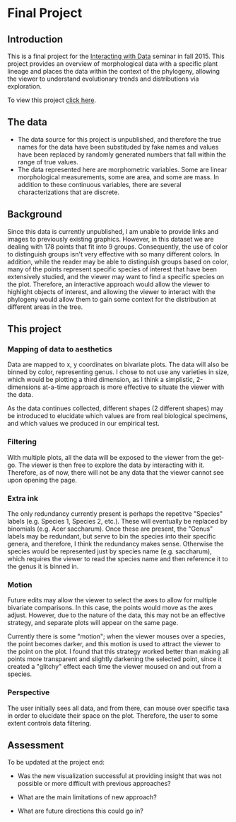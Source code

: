 # Final Project

## Introduction

This is a final project for the [Interacting with Data](https://github.com/Brown-BIOL2430-S04-Fall2015/syllabus) seminar in fall 2015. This project provides an overview of morphological data with a specific plant lineage and places the data within the context of the phylogeny, allowing the viewer to understand evolutionary trends and distributions via exploration.

To view this project [click here](https://rawgit.com/jackdiedrich/finalproject/master/main.html).

## The data

- The data source for this project is unpublished, and therefore the true names for the data have been substituded by fake names and values have been replaced by randomly generated numbers that fall within the range of true values. 
- The data represented here are morphometric variables. Some are linear morphological measurements, some are area, and some are mass. In addition to these continuous variables, there are several characterizations that are discrete.

## Background

Since this data is currently unpublished, I am unable to provide links and images to previously existing graphics. However, in this dataset we are dealing with 178 points that fit into 9 groups. Consequently, the use of color to distinguish groups isn't very effective with so many different colors. In addition, while the reader may be able to distinguish groups based on color, many of the points represent specific species of interest that have been extensively studied, and the viewer may want to find a specific species on the plot. Therefore, an interactive approach would allow the viewer to highlight objects of interest, and allowing the viewer to interact with the phylogeny would allow them to gain some context for the distribution at different areas in the tree. 

## This project

### Mapping of data to aesthetics

Data are mapped to x, y coordinates on bivariate plots. The data will also be binned by color, representing genus. I chose to not use any varieties in size, which would be plotting a third dimension, as I think a simplistic, 2-dimensions at-a-time approach is more effective to situate the viewer with the data. 

As the data continues collected, different shapes (2 different shapes) may be introduced to elucidate which values are from real biological specimens, and which values we produced in our empirical test.

### Filtering

With multiple plots, all the data will be exposed to the viewer from the get-go. The viewer is then free to explore the data by interacting with it. Therefore, as of now, there will not be any data that the viewer cannot see upon opening the page.

### Extra ink

The only redundancy currently present is perhaps the repetitve "Species" labels (e.g. Species 1, Species 2, etc.). These will eventually be replaced by binomials (e.g. Acer saccharum). Once these are present, the "Genus" labels may be redundant, but serve to bin the species into their specific genera, and therefore, I think the redundancy makes sense. Otherwise the species would be represented just by species name (e.g. saccharum), which requires the viewer to read the species name and then reference it to the genus it is binned in.

### Motion

Future edits may allow the viewer to select the axes to allow for multiple bivariate comparisons. In this case, the points would move as the axes adjust. However, due to the nature of the data, this may not be an effective strategy, and separate plots will appear on the same page.

Currently there is some "motion"; when the viewer mouses over a species, the point becomes darker, and this motion is used to attract the viewer to the point on the plot. I found that this strategy worked better than making all points more transparent and slightly darkening the selected point, since it created a "glitchy" effect each time the viewer moused on and out from a species.

### Perspective

The user initially sees all data, and from there, can mouse over specific taxa in order to elucidate their space on the plot. Therefore, the user to some extent controls data filtering.

## Assessment

To be updated at the project end:

- Was the new visualization successful at providing insight that was not possible or more difficult with previous approaches?

- What are the main limitations of new approach?

- What are future directions this could go in?


